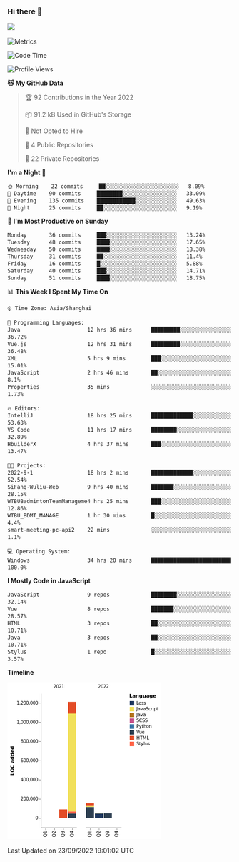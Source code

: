### Hi there 👋
![](https://github-readme-stats.vercel.app/api?username=Jamartin-create)

![Metrics](https://metrics.lecoq.io/Jamartin-create?template=classic&base.activity=0&base.community=0&base.repositories=0&isocalendar=1&calendar=1&languages=1&base=header%2C%20activity%2C%20community%2C%20repositories%2C%20metadata&base.indepth=false&base.hireable=false&isocalendar=false&isocalendar.duration=full-year&languages=false&languages.limit=8&languages.threshold=0%25&languages.other=false&languages.colors=github&languages.sections=most-used&languages.indepth=false&languages.analysis.timeout=15&languages.categories=markup%2C%20programming&languages.recent.categories=markup%2C%20programming&languages.recent.load=300&languages.recent.days=14&calendar=false&calendar.limit=1&config.timezone=Asia%2FShanghai)

<!--START_SECTION:waka-->
![Code Time](http://img.shields.io/badge/Code%20Time-165%20hrs%2057%20mins-blue)

![Profile Views](http://img.shields.io/badge/Profile%20Views-0-blue)

**🐱 My GitHub Data** 

> 🏆 92 Contributions in the Year 2022
 > 
> 📦 91.2 kB Used in GitHub's Storage 
 > 
> 🚫 Not Opted to Hire
 > 
> 📜 4 Public Repositories 
 > 
> 🔑 22 Private Repositories  
 > 
**I'm a Night 🦉** 

```text
🌞 Morning    22 commits     ██░░░░░░░░░░░░░░░░░░░░░░░   8.09% 
🌆 Daytime    90 commits     ████████░░░░░░░░░░░░░░░░░   33.09% 
🌃 Evening    135 commits    ████████████░░░░░░░░░░░░░   49.63% 
🌙 Night      25 commits     ██░░░░░░░░░░░░░░░░░░░░░░░   9.19%

```
📅 **I'm Most Productive on Sunday** 

```text
Monday       36 commits     ███░░░░░░░░░░░░░░░░░░░░░░   13.24% 
Tuesday      48 commits     ████░░░░░░░░░░░░░░░░░░░░░   17.65% 
Wednesday    50 commits     ████░░░░░░░░░░░░░░░░░░░░░   18.38% 
Thursday     31 commits     ██░░░░░░░░░░░░░░░░░░░░░░░   11.4% 
Friday       16 commits     █░░░░░░░░░░░░░░░░░░░░░░░░   5.88% 
Saturday     40 commits     ███░░░░░░░░░░░░░░░░░░░░░░   14.71% 
Sunday       51 commits     ████░░░░░░░░░░░░░░░░░░░░░   18.75%

```


📊 **This Week I Spent My Time On** 

```text
⌚︎ Time Zone: Asia/Shanghai

💬 Programming Languages: 
Java                     12 hrs 36 mins      █████████░░░░░░░░░░░░░░░░   36.72% 
Vue.js                   12 hrs 31 mins      █████████░░░░░░░░░░░░░░░░   36.48% 
XML                      5 hrs 9 mins        ███░░░░░░░░░░░░░░░░░░░░░░   15.01% 
JavaScript               2 hrs 46 mins       ██░░░░░░░░░░░░░░░░░░░░░░░   8.1% 
Properties               35 mins             ░░░░░░░░░░░░░░░░░░░░░░░░░   1.73%

🔥 Editors: 
IntelliJ                 18 hrs 25 mins      █████████████░░░░░░░░░░░░   53.63% 
VS Code                  11 hrs 17 mins      ████████░░░░░░░░░░░░░░░░░   32.89% 
HbuilderX                4 hrs 37 mins       ███░░░░░░░░░░░░░░░░░░░░░░   13.47%

🐱‍💻 Projects: 
2022-9-1                 18 hrs 2 mins       █████████████░░░░░░░░░░░░   52.54% 
SiFang-Wuliu-Web         9 hrs 40 mins       ███████░░░░░░░░░░░░░░░░░░   28.15% 
WTBUBadmintonTeamManageme4 hrs 25 mins       ███░░░░░░░░░░░░░░░░░░░░░░   12.86% 
WTBU_BDMT_MANAGE         1 hr 30 mins        █░░░░░░░░░░░░░░░░░░░░░░░░   4.4% 
smart-meeting-pc-api2    22 mins             ░░░░░░░░░░░░░░░░░░░░░░░░░   1.1%

💻 Operating System: 
Windows                  34 hrs 20 mins      █████████████████████████   100.0%

```

**I Mostly Code in JavaScript** 

```text
JavaScript               9 repos             ████████░░░░░░░░░░░░░░░░░   32.14% 
Vue                      8 repos             ███████░░░░░░░░░░░░░░░░░░   28.57% 
HTML                     3 repos             ██░░░░░░░░░░░░░░░░░░░░░░░   10.71% 
Java                     3 repos             ██░░░░░░░░░░░░░░░░░░░░░░░   10.71% 
Stylus                   1 repo              █░░░░░░░░░░░░░░░░░░░░░░░░   3.57%

```


**Timeline**

![Chart not found](https://raw.githubusercontent.com/Jamartin-create/Jamartin-create/master/charts/bar_graph.png) 


 Last Updated on 23/09/2022 19:01:02 UTC
<!--END_SECTION:waka-->

